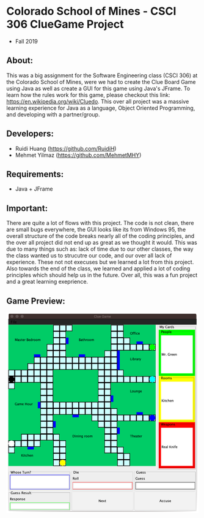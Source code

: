 # Colorado School of Mines - CSCI 306 ClueGame Project
- Fall 2019

## About:
This was a big assignment for the Software Engineering class (CSCI 306) at the Colorado School of Mines, were we had to create 
the Clue Board Game using Java as well as create a GUI for this game using Java's JFrame. To learn how the rules work for this game, please checkout this link: https://en.wikipedia.org/wiki/Cluedo. This over all project was a massive learning experience for Java as a language, Object Oriented Programming, and developing with a partner/group. 

## Developers:
- Ruidi Huang (https://github.com/RuidiH)
- Mehmet Yilmaz (https://github.com/MehmetMHY)

## Requirements:
- Java + JFrame

## Important:
There are quite a lot of flows with this project. The code is not clean, there are small bugs everywhere, the GUI looks like its from Windows 95, the overall structure of the code breaks nearly all of the coding principles, and the over all project did not end up as great as we thought it would. This was due to many things such as: lack of time due to our other classes, the way the class wanted us to strucutre our code, and our over all lack of experience. These not not execuses but we learned a lot from this project. Also towards the end of the class, we learned and applied a lot of coding principles which should help us in the future. Over all, this was a fun project and a great learning exeprience.

## Game Preview:
<img width="751" alt="CG_GUI_19" src="./demo.png">

